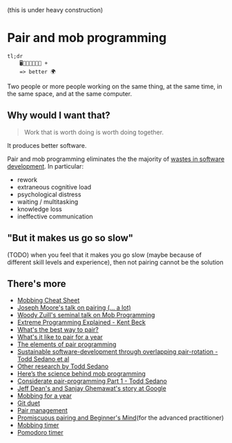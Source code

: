 (this is under heavy construction)

# Pair and mob programming

```
tl;dr
    🖥️👨🏽‍🎨👩🏻‍🔧 +
    => better 🌍
```

Two people or more people working on the same thing, at the same time, in the same space, and at the same computer.

## Why would I want that?

> Work that is worth doing is worth doing together.

It produces better software.

Pair and mob programming eliminates the the majority of [wastes in software development](https://www.researchgate.net/publication/313360479_Software_Development_Waste). In particular:
 * rework
 * extraneous cognitive load
 * psychological distress
 * waiting / multitasking
 * knowledge loss
 * ineffective communication 

## "But it makes us go so slow"
(TODO)
when you feel that it makes you go slow (maybe because of different skill levels and experience), then not pairing cannot be the solution 

## There's more 
 * [Mobbing Cheat Sheet](https://docs.google.com/document/d/1Ve5LVAJvGqJbUZR6C2o3ZNvFPKpuJ6sfIwxlpgKpKCk/export?format=pdf)
 * [Joseph Moore's talk on pairing (... a lot)](https://www.youtube.com/watch?v=156LdcEjfhs)
 * [Woody Zuill's seminal talk on Mob Programming](https://www.youtube.com/watch?v=SHOVVnRB4h0)
 * [Extreme Programming Explained - Kent Beck](https://www.amazon.com/Extreme-Programming-Explained-Embrace-Change/dp/0321278658)
 * [What's the best way to pair?](https://builttoadapt.io/whats-the-best-way-to-pair-a8699f9beb81)
 * [What's it like to pair for a year](https://builttoadapt.io/what-its-like-to-pair-for-a-year-86d048494324)
 * [The elements of pair programming](https://twitter.com/deniseyu21/status/1011014457244442624)
 * [Sustainable software-development through overlapping pair-rotation - Todd Sedano et al](https://www.researchgate.net/publication/304014117_Sustainable_Software_Development_through_Overlapping_Pair_Rotation)
 * [Other research by Todd Sedano](https://www.researchgate.net/profile/Todd_Sedano)
 * [Here’s the science behind mob programming](https://medium.com/comparethemarket/you-asked-me-to-prove-mob-programming-works-heres-the-proof-70eb6a1d0279)
 * [Considerate pair-programming Part 1 - Todd Sedano](http://sedano.org/toddsedano/2017/10/24/considerate-pair-programming.html)
 * [Jeff Dean's and Sanjay Ghemawat's story at Google](https://www.newyorker.com/magazine/2018/12/10/the-friendship-that-made-google-huge)
 * [Mobbing for a year](https://blog.prototypr.io/100-of-the-team-in-a-mob-for-12-months-taking-mob-programming-a-couple-of-steps-further-62d1e9962f37)
 * [Git duet](https://github.com/git-duet/git-duet)
 * [Pair management](https://github.com/Parrit/Parrit)
 * [Promiscuous pairing and Beginner's Mind](http://csis.pace.edu/~grossman/dcs/XR4-PromiscuousPairing.pdf)(for the advanced practitioner)
 * [Mobbing timer](http://mobster.cc/)
 * [Pomodoro timer](http://pomodoro.cfapps.io)
 
